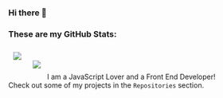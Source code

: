 ### Hi there 👋
### These are my GitHub Stats:
<div width="100%"  border="0" cellpadding="0" cellspacing="0">
  <img align="left" src="https://github-readme-stats.vercel.app/api?username=ProProgrammer2504&show_icons=true&theme=algolia" style="padding:10px;"/>
  <br />
  <img align="left" src="https://github-readme-stats.vercel.app/api/top-langs/?username=ProProgrammer2504&show_icons=true&theme=algolia" style="padding:10px;"/>
  <br />
</div>
<br>
I am a JavaScript Lover and a Front End Developer!
<br>
Check out some of my projects in the <code>Repositories</code> section.

<!--
**ProProgrammer2504/ProProgrammer2504** is a ✨ _special_ ✨ repository because its `README.md` (this file) appears on your GitHub profile.

Here are some ideas to get you started:

- 🔭 I’m currently working on ...
- 🌱 I’m currently learning ...
- 👯 I’m looking to collaborate on ...
- 🤔 I’m looking for help with ...
- 💬 Ask me about ...
- 📫 How to reach me: ...
- 😄 Pronouns: ...
- ⚡ Fun fact: ...
-->
